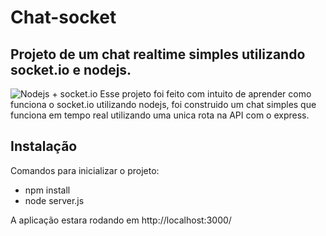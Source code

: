 # Chat-socket
## Projeto de um chat realtime simples utilizando socket.io e nodejs.
![Nodejs + socket.io](https://poiemaweb.com/img/socketio-logo.png)
Esse projeto foi feito com intuito de aprender como funciona o socket.io utilizando nodejs,
foi construido um chat simples que funciona em tempo real utilizando uma unica rota na API com o express. 
## Instalação
Comandos para inicializar o projeto: 
- npm install
- node server.js 
<p>A aplicação estara rodando em http://localhost:3000/</p>
